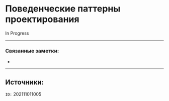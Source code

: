 # Поведенческие паттерны проектирования

In Progress

---
### Связанные заметки:
- 

---
**Источники**: 
- 

`ID:` 202111011005